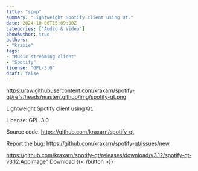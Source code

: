 ```yaml
---
title: "spmp"
summary: "Lightweight Spotify client using Qt."
date: 2024-10-06T15:09:00Z
categories: ["Audio & Video"]
showAuthor: true
authors:
- "kraxie"
tags: 
- "Music streaming client"
- "Spotify"
license: "GPL-3.0"
draft: false
---
```


https://raw.githubusercontent.com/kraxarn/spotify-qt/refs/heads/master/.github/img/spotify-qt.png

Lightweight Spotify client using Qt.

License: GPL-3.0

Source code: <https://github.com/kraxarn/spotify-qt>  

Report the bug: <https://github.com/kraxarn/spotify-qt/issues/new>  

https://github.com/kraxarn/spotify-qt/releases/download/v3.12/spotify-qt-v3.12.AppImage" 
Download
{{< /button >}}